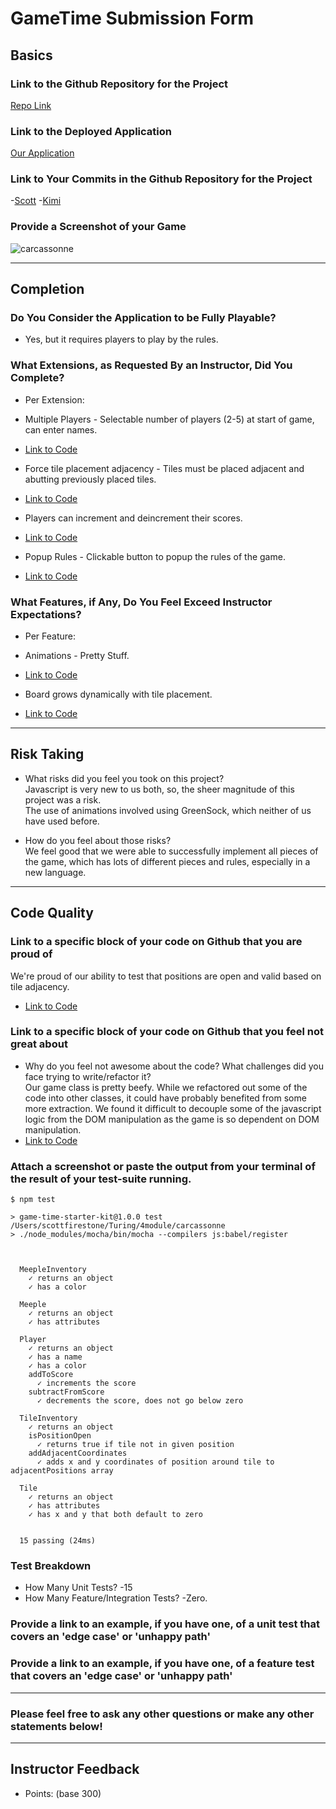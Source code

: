 # GameTime Submission Form

## Basics

### Link to the Github Repository for the Project
[Repo Link](https://github.com/scottfirestone/carcassonne)

### Link to the Deployed Application
[Our Application](https://scottfirestone.github.io/carcassonne/)

### Link to Your Commits in the Github Repository for the Project
 -[Scott](https://github.com/scottfirestone/carcassonne/commits?author=scottfirestone)
 -[Kimi](https://github.com/scottfirestone/carcassonne/commits?author=ksk5280)

### Provide a Screenshot of your Game
![carcassonne](https://github.com/scottfirestone/carcassonne/blob/master/carcassonne-screenshot.png)

---

## Completion

### Do You Consider the Application to be Fully Playable?
 - Yes, but it requires players to play by the rules.

### What Extensions, as Requested By an Instructor, Did You Complete?
- Per Extension:
 - Multiple Players - Selectable number of players (2-5) at start of game, can enter names.
 - [Link to Code](https://github.com/scottfirestone/carcassonne/blob/master/lib/game.js#L96-L111)

 - Force tile placement adjacency - Tiles must be placed adjacent and abutting previously placed tiles.
 - [Link to Code](https://github.com/scottfirestone/carcassonne/blob/master/lib/tileInventory.js#L74-L106)

 - Players can increment and deincrement their scores.
 - [Link to Code](https://github.com/scottfirestone/carcassonne/blob/master/lib/playerInfo.js#L57-L70)
 
 - Popup Rules - Clickable button to popup the rules of the game.
 - [Link to Code](https://github.com/scottfirestone/carcassonne/blob/master/lib/rules.js)

### What Features, if Any, Do You Feel Exceed Instructor Expectations?
- Per Feature:
 - Animations - Pretty Stuff.
 - [Link to Code](https://github.com/scottfirestone/carcassonne/blob/master/lib/animations.js)

 - Board grows dynamically with tile placement.
 - [Link to Code](https://github.com/scottfirestone/carcassonne/blob/master/lib/grid.js)

----

## Risk Taking
- What risks did you feel you took on this project?  
Javascript is very new to us both, so, the sheer magnitude of this project was a risk.  
The use of animations involved using GreenSock, which neither of us have used before.  

- How do you feel about those risks?  
We feel good that we were able to successfully implement all pieces of the game, which has lots of different pieces and rules, especially in a new language.

----

## Code Quality

### Link to a specific block of your code on Github that you are proud of  
We're proud of our ability to test that positions are open and valid based on tile adjacency.
- [Link to Code](https://github.com/scottfirestone/carcassonne/blob/master/lib/tileInventory.js#L74-L106)

### Link to a specific block of your code on Github that you feel not great about
- Why do you feel not awesome about the code? What challenges did you face trying to write/refactor it?  
Our game class is pretty beefy. While we refactored out some of the code into other classes, it could have probably benefited from some more extraction. We found it difficult to decouple some of the javascript logic from the DOM manipulation as the game is so dependent on DOM manipulation.
- [Link to Code](https://github.com/scottfirestone/carcassonne/blob/master/lib/game.js)

### Attach a screenshot or paste the output from your terminal of the result of your test-suite running.
```
$ npm test

> game-time-starter-kit@1.0.0 test /Users/scottfirestone/Turing/4module/carcassonne
> ./node_modules/mocha/bin/mocha --compilers js:babel/register



  MeepleInventory
    ✓ returns an object
    ✓ has a color

  Meeple
    ✓ returns an object
    ✓ has attributes

  Player
    ✓ returns an object
    ✓ has a name
    ✓ has a color
    addToScore
      ✓ increments the score
    subtractFromScore
      ✓ decrements the score, does not go below zero

  TileInventory
    ✓ returns an object
    isPositionOpen
      ✓ returns true if tile not in given position
    addAdjacentCoordinates
      ✓ adds x and y coordinates of position around tile to adjacentPositions array

  Tile
    ✓ returns an object
    ✓ has attributes
    ✓ has x and y that both default to zero


  15 passing (24ms)
```

### Test Breakdown
- How Many Unit Tests? -15
- How Many Feature/Integration Tests? -Zero.

### Provide a link to an example, if you have one, of a unit test that covers an 'edge case' or 'unhappy path'

### Provide a link to an example, if you have one, of a feature test that covers an 'edge case' or 'unhappy path'

-----

### Please feel free to ask any other questions or make any other statements below!

-----

## Instructor Feedback

- Points: (base 300)
